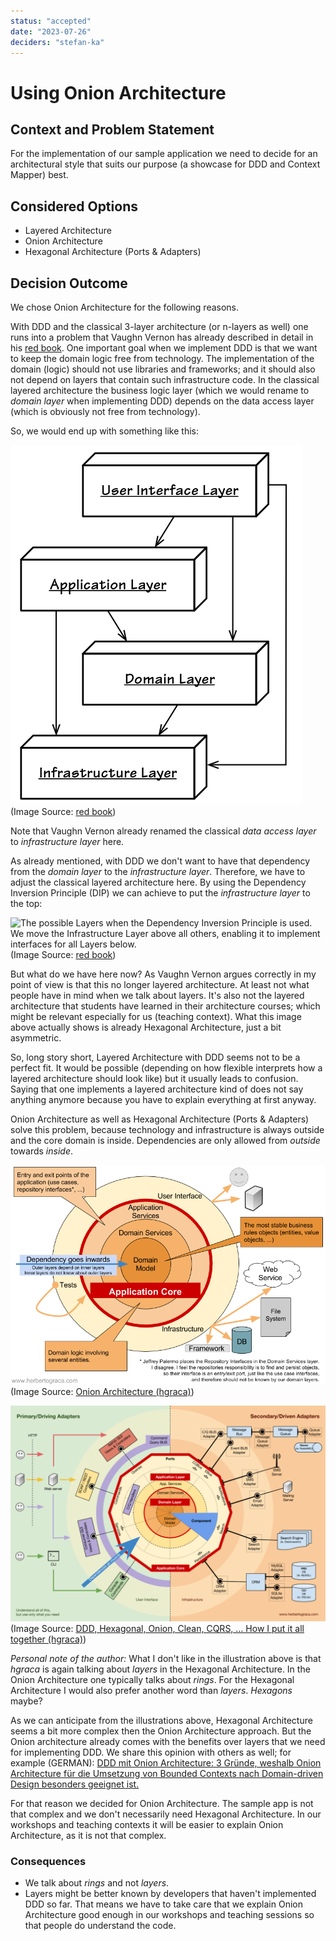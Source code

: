 ```yaml
---
status: "accepted"
date: "2023-07-26"
deciders: "stefan-ka"
---
```

# Using Onion Architecture

## Context and Problem Statement

For the implementation of our sample application we need to decide for an architectural style that suits our purpose
(a showcase for DDD and Context Mapper) best.

## Considered Options

* Layered Architecture
* Onion Architecture
* Hexagonal Architecture (Ports & Adapters)

## Decision Outcome

We chose Onion Architecture for the following reasons.

With DDD and the classical 3-layer architecture (or n-layers as well) one runs into a problem that Vaughn Vernon
has already described in detail in his [red book](https://www.pearson.de/implementing-domain-driven-design-9780321834577).
One important goal when we implement DDD is that we want to keep the domain logic free from technology. The implementation
of the domain (logic) should not use libraries and frameworks; and it should also not depend on layers that contain such
infrastructure code. In the classical layered architecture the business logic layer (which we would rename to _domain layer_
when implementing DDD) depends on the data access layer (which is obviously not free from technology).

So, we would end up with something like this:

![The traditional Layers Architecture in which DDD is applied](./graphics/0001/layered_architecture_1.png)
<br>(Image Source: [red book](https://www.pearson.de/implementing-domain-driven-design-9780321834577))

Note that Vaughn Vernon already renamed the classical _data access layer_ to _infrastructure layer_ here.

As already mentioned, with DDD we don't want to have that dependency from the _domain layer_ to the _infrastructure layer_.
Therefore, we have to adjust the classical layered architecture here. By using the Dependency Inversion Principle (DIP)
we can achieve to put the _infrastructure layer_ to the top:

![The possible Layers when the Dependency Inversion Principle is used. We move the Infrastructure Layer above all others, 
enabling it to implement interfaces for all Layers below.](./graphics/0001/layered_architecture_2.png)
<br>(Image Source: [red book](https://www.pearson.de/implementing-domain-driven-design-9780321834577))

But what do we have here now? As Vaughn Vernon argues correctly in my point of view is that this no longer layered architecture.
At least not what people have in mind when we talk about layers. It's also not the layered architecture that students have
learned in their architecture courses; which might be relevant especially for us (teaching context). What this image
above actually shows is already Hexagonal Architecture, just a bit asymmetric.

So, long story short, Layered Architecture with DDD seems not to be a perfect fit. It would be possible (depending on how
flexible interprets how a layered architecture should look like) but it usually leads to confusion. Saying that one
implements a layered architecture kind of does not say anything anymore because you have to explain everything at first anyway.

Onion Architecture as well as Hexagonal Architecture (Ports & Adapters) solve this problem, because technology and infrastructure is always
outside and the core domain is inside. Dependencies are only allowed from _outside_ towards _inside_.

![Onion Architecture](./graphics/0001/2008-onion-architecture.png)
<br>(Image Source: [Onion Architecture (hgraca)](https://herbertograca.com/2017/09/21/onion-architecture/))

![Hexagonal Architecture](./graphics/0001/hexagonal-architecture.png)
<br>(Image Source: [DDD, Hexagonal, Onion, Clean, CQRS, … How I put it all together (hgraca)](https://herbertograca.com/2017/11/16/explicit-architecture-01-ddd-hexagonal-onion-clean-cqrs-how-i-put-it-all-together/))

_Personal note of the author:_ What I don't like in the illustration above is that _hgraca_ is again talking about _layers_
in the Hexagonal Architecture. In the Onion Architecture one typically talks about _rings_. For the Hexagonal Architecture
I would also prefer another word than _layers_. _Hexagons_ maybe?

As we can anticipate from the illustrations above, Hexagonal Architecture seems a bit more complex then the Onion Architecture
approach. But the Onion architecture already comes with the benefits over layers that we need for implementing DDD.
We share this opinion with others as well; for example (GERMAN): [DDD mit Onion Architecture: 3 Gründe, weshalb Onion 
Architecture für die Umsetzung von Bounded Contexts nach Domain-driven Design besonders geeignet ist.](https://www.innoq.com/de/blog/ddd-mit-onion-architecture-umsetzen/) 

For that reason we decided for Onion Architecture. The sample app is not that complex and we don't necessarily need Hexagonal
Architecture. In our workshops and teaching contexts it will be easier to explain Onion Architecture, as it is not that complex.

### Consequences

* We talk about _rings_ and not _layers_.
* Layers might be better known by developers that haven't implemented DDD so far. That means we have to take care that we
  explain Onion Architecture good enough in our workshops and teaching sessions so that people do understand the code.
